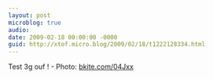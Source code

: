 ```yaml
---
layout: post
microblog: true
audio: 
date: 2009-02-18 00:00:00 -0000
guid: http://xtof.micro.blog/2009/02/18/t1222128334.html
---
```

Test 3g ouf ! - Photo: [bkite.com/04Jxx](http://bkite.com/04Jxx)
